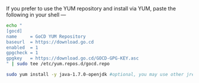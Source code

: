 If you prefer to use the YUM repository and install via YUM, paste the following in your shell —

```bash
echo "
[gocd]
name     = GoCD YUM Repository
baseurl  = https://download.go.cd
enabled  = 1
gpgcheck = 1
gpgkey   = https://download.go.cd/GOCD-GPG-KEY.asc
" | sudo tee /etc/yum.repos.d/gocd.repo

sudo yum install -y java-1.7.0-openjdk #optional, you may use other jre/jdk if you prefer
```
